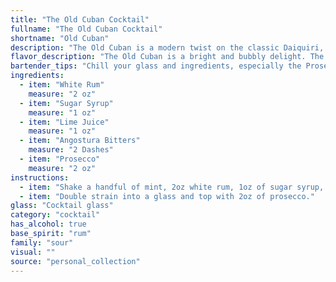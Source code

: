 ```yaml
---
title: "The Old Cuban Cocktail"
fullname: "The Old Cuban Cocktail"
shortname: "Old Cuban"
description: "The Old Cuban is a modern twist on the classic Daiquiri, belonging to the sour family of cocktails. Though not a traditional Cuban drink, it is believed to have originated in the early 2000s, inspired by the Daiquiri's Cuban roots and the effervescence of Prosecco. "
flavor_description: "The Old Cuban is a bright and bubbly delight. The white rum provides a smooth, slightly sweet base, while the lime juice delivers a tart and refreshing zing.  The sugar syrup balances the acidity with a touch of sweetness, and the Angostura bitters add a subtle, aromatic complexity. The Prosecco provides a lively effervescence that cleanses the palate.  Overall, the Old Cuban is a delicious and sophisticated cocktail that's perfect for any occasion. "
bartender_tips: "Chill your glass and ingredients, especially the Prosecco, for a crisp, refreshing experience. Muddle the lime and sugar syrup gently to avoid bitterness. Use a good quality white rum with a bit of spice for complexity. Build the cocktail in the glass, topping with Prosecco to maintain its effervescence. A twist of lime adds a touch of elegance. "
ingredients:
  - item: "White Rum"
    measure: "2 oz"
  - item: "Sugar Syrup"
    measure: "1 oz"
  - item: "Lime Juice"
    measure: "1 oz"
  - item: "Angostura Bitters"
    measure: "2 Dashes"
  - item: "Prosecco"
    measure: "2 oz"
instructions:
  - item: "Shake a handful of mint, 2oz white rum, 1oz of sugar syrup, 1oz lime juice and 2 dashes angostura bitters with ice."
  - item: "Double strain into a glass and top with 2oz of prosecco."
glass: "Cocktail glass"
category: "cocktail"
has_alcohol: true
base_spirit: "rum"
family: "sour"
visual: ""
source: "personal_collection"
---
```


